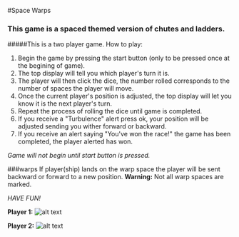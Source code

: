 #Space Warps 
### This game is a spaced themed version of chutes and ladders.
#####This is a two  player game.
How to play:

1. Begin the game by pressing the start button (only to be pressed once at the begining of game). 
2. The top display will tell you which player's turn it is. 
3. The player will then click the dice, the  number rolled corresponds to the number of spaces the player will move.
4. Once the current player's position is adjusted, the top display will let you know it is the next player's turn. 
5. Repeat the process of rolling the dice until game is completed.
6. If you receive a "Turbulence" alert press ok, your position will be adjusted sending you wither forward or backward.
7. If you receive an alert saying "You've won the race!" the game has been completed, the player alerted has won. 

_Game will not begin until start button is pressed._  

###warps
If player(ship) lands on the warp space the player will be sent backward or forward to a new position. 
**Warning:** Not all warp spaces are marked.

_*HAVE FUN!*_

**Player 1:**
![alt text](spaceWarps/assets/p1.PNG "player 1")

**Player 2:**
![alt text](spaceWarps/assets/p2.PNG "player 2")
